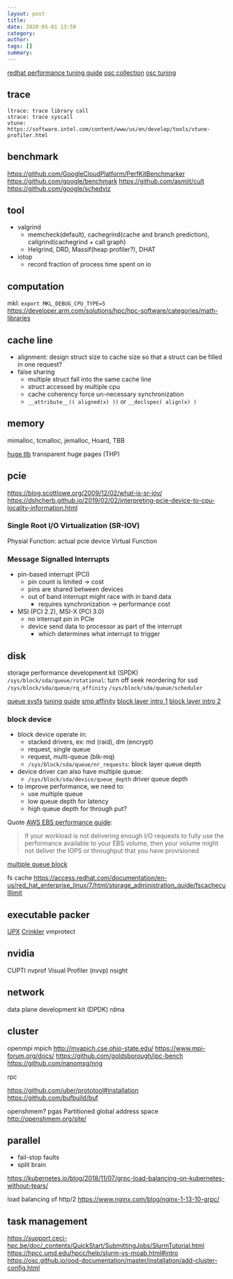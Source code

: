 ```yaml
---
layout: post
title: 
date: 2020-05-01 13:59
category: 
author: 
tags: []
summary: 
---
```


[redhat performance tuning guide](https://access.redhat.com/documentation/en-us/red_hat_enterprise_linux/7/html/performance_tuning_guide/index)
[osc collection](https://www.osc.edu/resources/getting_started/howto/howto_collect_performance_data_for_your_program)
[osc tuning](https://www.osc.edu/resources/getting_started/howto/howto_tune_performance)

## trace

```
ltrace: trace library call
strace: trace syscall
vtune: https://software.intel.com/content/www/us/en/develop/tools/vtune-profiler.html
```

## benchmark

https://github.com/GoogleCloudPlatform/PerfKitBenchmarker
https://github.com/google/benchmark
https://github.com/asmjit/cult
https://github.com/google/schedviz

## tool

* valgrind
  * memcheck(default), cachegrind(cache and branch prediction), callgrind(cachegrind + call graph)
  * Helgrind, DRD, Massif(heap profiler?), DHAT
* iotop
  * record fraction of process time spent on io

## computation

mkl: `export MKL_DEBUG_CPU_TYPE=5`
https://developer.arm.com/solutions/hpc/hpc-software/categories/math-libraries

## cache line

* alignment: design struct size to cache size so that a struct can be filled in one request?
* false sharing
  * multiple struct fall into the same cache line
  * struct accessed by multiple cpu
  * cache coherency force un-necessary synchronization
  * `__attribute__(( aligned(x) ))` or `__declspec( align(x) )`

## memory 

mimalloc, tcmalloc, jemalloc, Hoard, TBB

[huge tlb](https://www.kernel.org/doc/html/latest/admin-guide/mm/hugetlbpage.html)
transparent huge pages (THP)

## pcie

https://blog.scottlowe.org/2009/12/02/what-is-sr-iov/
https://dshcherb.github.io/2019/02/02/interpreting-pcie-device-to-cpu-locality-information.html

### Single Root I/O Virtualization (SR-IOV)

Physial Function: actual pcie device
Virtual Function

### Message Signalled Interrupts

* pin-based interrupt (PCI)
  * pin count is limited -> cost
  * pins are shared between devices
  * out of band interrupt might race with in band data
    * requires synchronization -> performance cost
* MSI (PCI 2.2), MSI-X (PCI 3.0)
  * no interrupt pin in PCIe
  * device send data to processor as part of the interrupt
    * which determines what interrupt to trigger

## disk

storage performance development kit (SPDK)
`/sys/block/sda/queue/rotational`: turn off seek reordering for ssd
`/sys/block/sda/queue/rq_affinity`
`/sys/block/sda/queue/scheduler`

[queue sysfs](https://www.kernel.org/doc/Documentation/block/queue-sysfs.txt)
[tuning guide](https://www.broadcom.com/support/knowledgebase/1211161498420/performance-tuning-on-the-mr-sas-2108-lsi-sas-2208-sas-3108-base)
[smp affinity](https://www.broadcom.com/support/knowledgebase/1211161499716/configuring-smp-affinity-in-linux)
[block layer intro 1](https://lwn.net/Articles/736534/)
[block layer intro 2](https://lwn.net/Articles/738449/)

### block device

* block device operate in:
  * stacked drivers, ex: md (raid), dm (encrypt)
  * request, single queue
  * request, multi-queue (blk-mq)
  * `/sys/block/sda/queue/nr_requests`: block layer queue depth
* device driver can also have multiple queue:
  * `/sys/block/sda/device/queue_depth` driver queue depth
* to improve performance, we need to:
  * use multiple queue
  * low queue depth for latency
  * high queue depth for through put?

Quote [AWS EBS performance guide](https://docs.aws.amazon.com/AWSEC2/latest/UserGuide/ebs-io-characteristics.html):
> If your workload is not delivering enough I/O requests to fully use the performance available to your EBS volume,
> then your volume might not deliver the IOPS or throughput that you have provisioned

[multiple queue block](https://lwn.net/Articles/552904/)

fs cache
https://access.redhat.com/documentation/en-us/red_hat_enterprise_linux/7/html/storage_administration_guide/fscacheculllimit

## executable packer

[UPX](https://github.com/upx/upx)
[Crinkler](https://github.com/runestubbe/Crinkler)
vmprotect

## nvidia

CUPTI 
nvprof
Visual Profiler (nvvp)
nsight

## network

data plane development kit (DPDK)
rdma

## cluster

openmpi
mpich
http://mvapich.cse.ohio-state.edu/
https://www.mpi-forum.org/docs/
https://github.com/goldsborough/ipc-bench
https://github.com/nanomsg/nng

rpc

https://github.com/uber/prototool#installation
https://github.com/bufbuild/buf

openshmem?
pgas Partitioned global address space
http://openshmem.org/site/

## parallel

* fail-stop faults
* split brain


https://kubernetes.io/blog/2018/11/07/grpc-load-balancing-on-kubernetes-without-tears/

load balancing of http/2
https://www.nginx.com/blog/nginx-1-13-10-grpc/

## task management

https://support.ceci-hpc.be/doc/_contents/QuickStart/SubmittingJobs/SlurmTutorial.html
https://hpcc.umd.edu/hpcc/help/slurm-vs-moab.html#intro
https://osc.github.io/ood-documentation/master/installation/add-cluster-config.html
